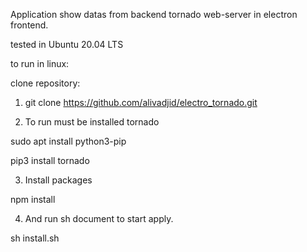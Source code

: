 Application show datas from backend tornado web-server in electron frontend.

tested in Ubuntu 20.04 LTS

to run in linux:

clone repository:

1. git clone https://github.com/alivadjid/electro_tornado.git

2. To run must be installed tornado

sudo apt install python3-pip

pip3 install tornado

3. Install packages

npm install

4. And run sh document to start apply. 

sh install.sh